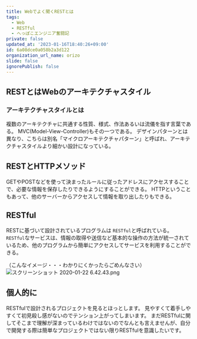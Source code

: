 ```yaml
---
title: Webでよく聞くRESTとは
tags:
  - Web
  - RESTful
  - へっぽこエンジニア奮闘記
private: false
updated_at: '2023-01-16T18:40:26+09:00'
id: 6a08dce0a058b2a3d122
organization_url_name: orizo
slide: false
ignorePublish: false
---
```

## RESTとはWebのアーキテクチャスタイル
### アーキテクチャスタイルとは
複数のアーキテクチャに共通する性質、様式、作法あるいは流儀を指す言葉である。
MVC(Model-View-Controller)もその一つである。
デザインパターンとは異なり、こちらは別名「マイクロアーキテクチャパターン」と呼ばれ、アーキテクチャスタイルより細かい設計になっている。
## RESTとHTTPメソッド
GETやPOSTなどを使って決まったルールに従ったアドレスにアクセスすることで、必要な情報を保存したりできるようにすることができる。
HTTPということもあって、他のサーバーからアクセスして情報を取り出したりもできる。
## RESTful
RESTに基づいて設計されているプログラムは `RESTful`と呼ばれている。
`RESTful`なサービスは、情報の取得や送信など基本的な操作の方法が統一されているため、他のプログラムから簡単にアクセスしてサービスを利用することができる。

（こんなイメージ・・・わかりにくかったらごめんなさい）
![スクリーンショット 2020-01-22 6.42.43.png](https://qiita-image-store.s3.ap-northeast-1.amazonaws.com/0/282722/0e31c2bd-8b6c-2b28-5810-2bd1f271820c.png)

## 個人的に
RESTfulで設計されるプロジェクトを見るとほっとします。
見やすくて着手しやすくて初見殺し感がないのでテンション上がってしまいます。
まだRESTfulに関してそこまで理解が深まっているわけではないのでなんとも言えませんが、自分で開発する際は簡単なプロジェクトではない限りRESTfulを意識したいです。
